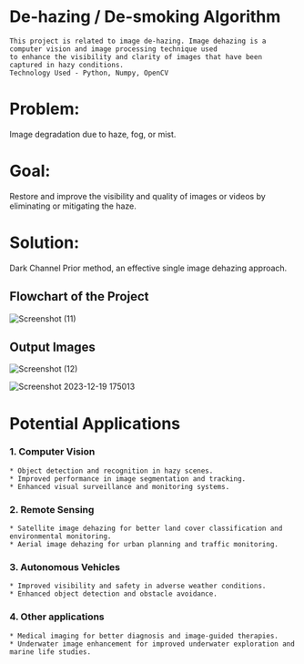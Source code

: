 # De-hazing / De-smoking Algorithm 
```
This project is related to image de-hazing. Image dehazing is a computer vision and image processing technique used 
to enhance the visibility and clarity of images that have been captured in hazy conditions. 
Technology Used - Python, Numpy, OpenCV
```
# Problem: 
Image degradation due to haze, fog, or mist.

# Goal: 
Restore and improve the visibility and quality of images or videos by eliminating or mitigating the haze.

# Solution: 
Dark Channel Prior method, an effective  single image dehazing approach.

## Flowchart of the Project
![Screenshot (11)](https://github.com/preetin01/De-hazing-or-De-smoking-Algorithm/assets/116423168/8e897084-4e39-410a-93b0-0060b5dfd661)

## Output Images
![Screenshot (12)](https://github.com/preetin01/De-hazing-or-De-smoking-Algorithm/assets/116423168/8ff5ccd1-61ee-47da-b3fd-6779bbd78f98)
 
![Screenshot 2023-12-19 175013](https://github.com/preetin01/De-hazing-or-De-smoking-Algorithm/assets/116423168/86b4b8af-d142-478c-a8f9-161a1030020e)

# Potential Applications

### 1. Computer Vision
```
* Object detection and recognition in hazy scenes.
* Improved performance in image segmentation and tracking.
* Enhanced visual surveillance and monitoring systems.
```
### 2. Remote Sensing
```
* Satellite image dehazing for better land cover classification and environmental monitoring.
* Aerial image dehazing for urban planning and traffic monitoring.
```
### 3. Autonomous Vehicles
```
* Improved visibility and safety in adverse weather conditions.
* Enhanced object detection and obstacle avoidance.
```
### 4. Other applications
```
* Medical imaging for better diagnosis and image-guided therapies.
* Underwater image enhancement for improved underwater exploration and marine life studies.
```
